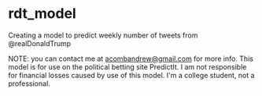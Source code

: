 # rdt_model
Creating a model to predict weekly number of tweets from @realDonaldTrump

NOTE: you can contact me at acombandrew@gmail.com for more info. This model is for use on the political betting site PredictIt.
I am not responsible for financial losses caused by use of this model. I'm a college student, not a professional.
